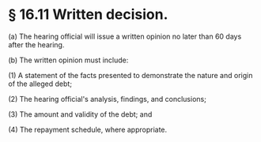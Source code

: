 # § 16.11   Written decision.

(a) The hearing official will issue a written opinion no later than 60 days after the hearing.


(b) The written opinion must include:


(1) A statement of the facts presented to demonstrate the nature and origin of the alleged debt;


(2) The hearing official's analysis, findings, and conclusions;


(3) The amount and validity of the debt; and


(4) The repayment schedule, where appropriate.




